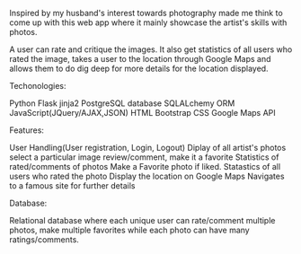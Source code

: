 Inspired by my husband's interest towards photography made me think to come up with this web app where it mainly showcase the artist's skills with photos.

A user can rate and critique the images. It also get statistics of all users who rated the image, takes a user to the location through Google Maps and allows them to do dig deep for more details for the location displayed.

Techonologies:

Python
Flask
jinja2
PostgreSQL database
SQLALchemy ORM
JavaScript(JQuery/AJAX,JSON)
HTML
Bootstrap
CSS
Google Maps API

Features:

User Handling(User registration, Login, Logout) 
Diplay of all artist's photos
select a particular image
review/comment, make it a favorite
Statistics of rated/comments of photos
Make a Favorite photo if liked.
Statastics of all users who rated the photo
Display the location on Google Maps
Navigates to a famous site for further details

Database:

Relational database where each unique user can rate/comment multiple photos, make multiple favorites while each photo can have many ratings/comments.














		











